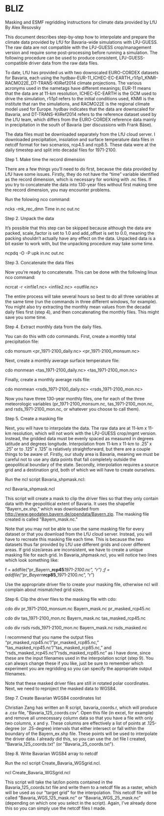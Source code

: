 # BLIZ
Masking and ESMF regridding instructions for climate data provided by LfU
By Alex Resovsky

This document describes step-by-step how to interpolate and prepare the climate data provided by LfU for Bavaria-wide simulations with LPJ-GUESS. The raw data are not compatible with the LPJ-GUESS crop/management version and require some post-processing before running a simulation.  The following procedure can be used to produce consistent, LPJ-GUESS-compatible driver data from the raw data files. 

To date, LfU has provided us with two downscaled EURO-CORDEX datasets for Bavaria, each using the hydbav-EUR-11_ICHEC-EC-EARTH_r1i1p1_KNMI-RACMO22E_DT-TRANS-KliRef2014 climate projections. The various acronyms used in the nametags have different meanings; EUR-11 means that the data are at 11-km resolution, ICHEC-EC-EARTH is the GCM used to drive the simulation, r1i1p1 refers to the initial conditions used, KNMI is the institute that ran the simulations, and RACMO22E is the regional climate model used for Europe. hydbav indicates that the data are downscaled for Bavaria, and DT-TRANS-KliRef2014 refers to the reference dataset used by the LfU team, which differs from the EURO-CORDEX reference data mainly in precipitation in the south of Bavaria (per discussions with Frank Bäse).

The data files must be downloaded separately from the LfU cloud server. I downloaded precipitation, insolation and surface temperature data files in netcdf format for two scenarios, rcp4.5 and rcp8.5. These data were at the daily timestep and split into decadal files for 1971-2100.



Step 1. Make time the record dimension
	
There are a few things you’ll need to do first, because the data provided by LfU have some issues. Firstly, they do not have the “time” variable identified as the record dimension, which is necessary for working with .nc files. If you try to concatenate the data into 130-year files without first making time the record dimension, you may encounter problems.

Run the folowing nco command:

ncks -mk_rec_dmn Time in.nc out.nc



Step 2. Unpack the data

It’s possible that this step can be skipped because although the data are packed, scale_factor is set to 1.0 and add_offset is set to 0.0, meaning the packing shouldn’t actually have any effect on the data. Unpacked data is a bit easier to work with, but the unpacking procedure may take some time.

ncpdq -O -P upk in.nc out.nc



Step 3. Concatenate the data files

Now you’re ready to concatenate. This can be done with the following linux nco command:

ncrcat -r <infile1.nc> <infile2.nc> <outfile.nc>

The entire process will take several hours so best to do all three variables at the same time (run the commands in three different windows, for example).  You might also try extracting the monthly mean values from the decadal daily files first (step 4), and then concatenating the monthly files. This might save you some time.



Step 4. Extract monthly data from the daily files.

You can do this with cdo commands. First, create a monthly total precipitation file:

cdo monsum <pr_1971-2100_daily.nc> <pr_1971-2100_monsum.nc>

Next, create a monthly average surface temperature file:

cdo monmean <tas_1971-2100_daily.nc> <tas_1971-2100_mon.nc>

Finally, create a monthly average rsds file:

cdo monmean <rsds_1971-2100_daily.nc> <rsds_1971-2100_mon.nc>

Now you have three 130-year monthly files, one for each of the three meteorologic variables (pr_1971-2100_monsum.nc, tas_1971-2100_mon.nc, and rsds_1971-2100_mon.nc, or whatever you choose to call them).



Step 5. Create a masking file

Next, you will have to interpolate the data. The raw data are at 11-km x 11-km resolution, which will not work with the LPJ-GUESS crop/mgmt version. Instead, the gridded data must be evenly spaced as measured in degrees latitude and degrees longitude.  Interpolation from 11-km x 11-km to .25˚ x .25˚ or to .125˚ x .125˚ is relatively straightforward, but there are a couple things to be aware of. Firstly, our study area is Bavaria, meaning we must be careful not to use any data points that fall completely outside the geopolitical boundary of the state.  Secondly, interpolation requires a source grid and a destination grid, both of which we will have to create ourselves.

Run the ncl script Bavaria_shpmask.ncl:

ncl Bavaria_shpmask.ncl

This script will create a mask to clip the driver files so that they only contain data with the geopolitical extent of Bavaria.   It uses the shapefile "Bayern_ex.shp,” which was downloaded from http://www.geodaten.bayern.de/opendata/Bayern.zip. The masking file created is called "Bayern_mask.nc." 

Note that you may not be able to use the same masking file for every dataset or that you download from the LfU cloud server. Instead, you will have to recreate this masking file each time. This is because the two datasets thus far provided by LfU use different grids and cover different areas. If grid size/areas are inconsistent, we have to create a unique masking file for each grid.  In Bavaria_shpmask.ncl, you will notice two lines which look something like:

f = addfile(“pr_Bayern_**rcp45**_1971-2100.nc”, “r”)
;f = addfile(“pr_Bayern_**rcp85**_1971-2100.nc”, “r”)

Use the appropriate driver file to create your masking file, otherwise ncl will complain about mismatched grid sizes.



Step 6. Clip the driver files to the masking file with cdo: 

cdo div pr_1971-2100_monsum.nc Bayern_mask.nc pr_masked_rcp45.nc

cdo div tas_1971-2100_mon.nc Bayern_mask.nc tas_masked_rcp45.nc

cdo div rsds rsds_1971-2100_mon.nc Bayern_mask.nc rsds_masked.nc

I recommend that you name the output files “pr_masked_rcp45.nc”/”pr_masked_rcp85.nc,” “tas_masked_rcp45.nc”/”tas_masked_rcp85.nc,” and “rsds_masked_rcp45.nc”/”rsds_masked_rcp85.nc” as I have done, since these are the input filenames used in the interpolation script (step 9). You can always change these if you like, just be sure to remember which experiment you are regridding so you can specify the appropriate output filenames. 

Note that these masked driver files are still in rotated polar coordinates. Next, we need to reproject the masked data to WGS84.



Step 7. Create Bavarian WGS84 coordinates list

Christian Zang has written an R script, bavaria_coords.r, which will produce a .csv file, "Bavaria_125_coords.csv". Open this file (in excel, for example) and remove all unnecessary column data so that you have a file with only two columns, x and y. These columns are effectively a list of points at .125-degree (or .25-degree) intervals that either intersect or fall within the boundary of the Bayern_ex.shp file. These points will be used to interpolate the driver data. I already did this, so you can use the .txt file I created, "Bavaria_125_coords.txt" (or "Bavaria_25_coords.txt").



Step 8. Write Bavarian WGS84 array to netcdf

Run the ncl script Create_Bavaria_WGSgrid.ncl.

ncl Create_Bavaria_WGSgrid.ncl

This script will take the lat/lon points contained in the Bavaria_125_coords.txt file and write them to a netcdf file as a raster, which will be used as our "target grid" for the interpolation. This netcdf file will be called "Bavaria_WGS_125_mask.nc" or "Bavaria_WGS_25_mask.nc" (depending on which one you select in the script). Again, I've already done this so you can simply use the netcdf files I made.









